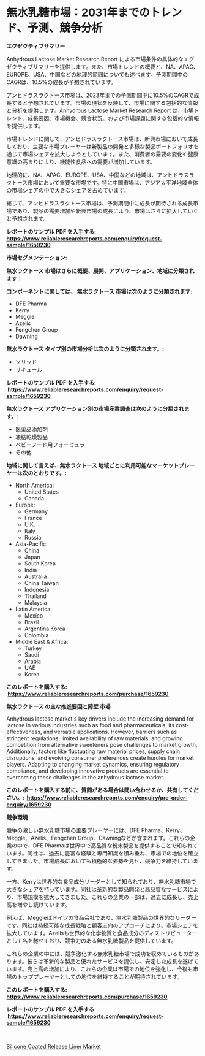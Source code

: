 <p><h1>無水乳糖市場：2031年までのトレンド、予測、競争分析</h1></p><p><strong>エグゼクティブサマリー</strong></p>
<p><p>Anhydrous Lactose Market Research Report による市場条件の具体的なエグゼクティブサマリーを提供します。また、市場トレンドの概要と、NA、APAC、EUROPE、USA、中国などの地理的範囲についても述べます。予測期間中のCAGRは、10.5%の成長が予想されています。</p><p>アンヒドラスラクトース市場は、2023年までの予測期間中に10.5%のCAGRで成長すると予想されています。市場の現状を反映して、市場に関する包括的な情報と分析を提供します。Anhydrous Lactose Market Research Report は、市場トレンド、成長要因、市場機会、競合状況、および市場課題に関する包括的な情報を提供します。</p><p>市場トレンドに関して、アンヒドラスラクトース市場は、新興市場において成長しており、主要な市場プレーヤーは新製品の開発と多様な製品ポートフォリオを通じて市場シェアを拡大しようとしています。また、消費者の需要の変化や健康意識の高まりにより、機能性食品への需要が増加しています。</p><p>地理的に、NA、APAC、EUROPE、USA、中国などの地域は、アンヒドラスラクトース市場において重要な市場です。特に中国市場は、アジア太平洋地域全体の市場シェアの中で大きなシェアを占めています。</p><p>総じて、アンヒドラスラクトース市場は、予測期間中に成長が期待される成長市場であり、製品の需要増加や新興市場の成長により、市場はさらに拡大していくと予想されます。</p></p>
<p><strong>レポートのサンプル PDF を入手する: <a href="https://www.reliableresearchreports.com/enquiry/request-sample/1659230">https://www.reliableresearchreports.com/enquiry/request-sample/1659230</a></strong></p>
<p><strong>市場セグメンテーション:</strong></p>
<p><strong> 無水ラクトース 市場はさらに概要、展開、アプリケーション、地域に分類されます :</strong></p>
<p><strong>コンポーネントに関しては、 無水ラクトース 市場は次のように分類されます: &nbsp;</strong></p>
<p><ul><li>DFE Pharma</li><li>Kerry</li><li>Meggle</li><li>Azelis</li><li>Fengchen Group</li><li>Dawning</li></ul></p>
<p><strong> 無水ラクトース タイプ別の市場分析は次のように分類されます。:</strong></p>
<p><ul><li>ソリッド</li><li>リキュール</li></ul></p>
<p><strong>レポートのサンプル PDF を入手する: &nbsp;<a href="https://www.reliableresearchreports.com/enquiry/request-sample/1659230">https://www.reliableresearchreports.com/enquiry/request-sample/1659230</a></strong></p>
<p><strong> 無水ラクトース アプリケーション別の市場産業調査は次のように分類されます。:</strong></p>
<p><ul><li>医薬品添加剤</li><li>凍結乾燥製品</li><li>ベビーフード用フォーミュラ</li><li>その他</li></ul></p>
<p><strong>地域に関して言えば、無水ラクトース 地域ごとに利用可能なマーケットプレーヤーは次のとおりです。:</strong></p>
<p><ul>
    <li>
        North America:
        <ul>
            <li>United States</li>
            <li>Canada</li>
        </ul>
    </li>
    <li>
        Europe:
        <ul>
            <li>Germany</li>
            <li>France</li>
            <li>U.K.</li>
            <li>Italy</li>
            <li>Russia</li>
        </ul>
    </li>
    <li>
        Asia-Pacific:
        <ul>
            <li>China</li>
            <li>Japan</li>
            <li>South Korea</li>
            <li>India</li>
            <li>Australia</li>
            <li>China Taiwan</li>
            <li>Indonesia</li>
            <li>Thailand</li>
            <li>Malaysia</li>
        </ul>
    </li>
    <li>
        Latin America:
        <ul>
            <li>Mexico</li>
            <li>Brazil</li>
            <li>Argentina Korea</li>
            <li>Colombia</li>
        </ul>
    </li>
    <li>
        Middle East & Africa:
        <ul>
            <li>Turkey</li>
            <li>Saudi</li>
            <li>Arabia</li>
            <li>UAE</li>
            <li>Korea</li>
        </ul>
    </li>
    </ul></p>
<p><strong>このレポートを購入する: &nbsp;<a href="https://www.reliableresearchreports.com/purchase/1659230">https://www.reliableresearchreports.com/purchase/1659230</a></strong></p>
<p><strong>無水ラクトース の主な推進要因と障壁 市場</strong></p>
<p><p>Anhydrous lactose market's key drivers include the increasing demand for lactose in various industries such as food and pharmaceuticals, its cost-effectiveness, and versatile applications. However, barriers such as stringent regulations, limited availability of raw materials, and growing competition from alternative sweeteners pose challenges to market growth. Additionally, factors like fluctuating raw material prices, supply chain disruptions, and evolving consumer preferences create hurdles for market players. Adapting to changing market dynamics, ensuring regulatory compliance, and developing innovative products are essential to overcoming these challenges in the anhydrous lactose market.</p></p>
<p><strong>このレポートを購入する前に、質問がある場合は問い合わせるか、共有してください。:&nbsp; <a href="https://www.reliableresearchreports.com/enquiry/pre-order-enquiry/1659230">https://www.reliableresearchreports.com/enquiry/pre-order-enquiry/1659230</a></strong></p>
<p><strong>競争環境</strong></p>
<p><p>競争の激しい無水乳糖市場の主要プレーヤーには、DFE Pharma、Kerry、Meggle、Azelis、Fengchen Group、Dawningなどが含まれます。これらの企業の中で、DFE Pharmaは世界中で高品質な粉末製品を提供することで知られています。同社は、過去に豊富な経験と専門知識を積み重ね、市場での地位を確立してきました。市場成長においても積極的な姿勢を見せ、競争力を維持しています。</p><p>一方、Kerryは世界的な食品成分リーダーとして知られており、無水乳糖市場で大きなシェアを持っています。同社は革新的な製品開発と高品質なサービスにより、市場規模を拡大してきました。これらの企業の一部は、過去に成長し、売上高を増やし続けています。</p><p>例えば、Meggleはドイツの食品会社であり、無水乳糖製品の世界的なリーダーです。同社は持続可能な成長戦略と顧客志向のアプローチにより、市場シェアを拡大しています。Azelisも世界的な化学物質と食品成分のディストリビューターとして名を馳せており、競争力のある無水乳糖製品を提供しています。</p><p>これらの企業の中には、競争激化する無水乳糖市場で成功を収めているものがあります。彼らは革新的な製品と優れたサービスを提供し、安定した成長を遂げています。売上高の増加により、これらの企業は市場での地位を強化し、今後も市場のトッププレーヤーとしての地位を維持することが期待されています。</p></p>
<p><strong>このレポートを購入する: &nbsp; <a href="https://www.reliableresearchreports.com/purchase/1659230">https://www.reliableresearchreports.com/purchase/1659230</a></strong></p>
<p><strong>レポートのサンプル PDF を入手する: &nbsp;<a href="https://www.reliableresearchreports.com/enquiry/request-sample/1659230">https://www.reliableresearchreports.com/enquiry/request-sample/1659230</a></strong><strong></strong></p>
<p>&nbsp;</p>
<p><p><a href="https://crocus-run-b5a.notion.site/Silicone-Coated-Release-Liner-Market-Size-Reflecting-a-Forecast-Till-2031-Market-By-Type-By-Applic-f7125289d6774aa1ad94e8e67b3d68da">Silicone Coated Release Liner Market</a></p></p>
